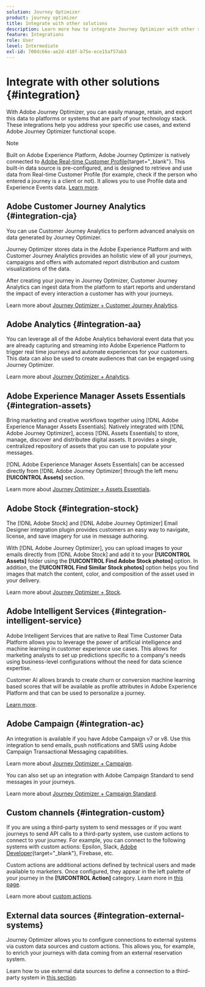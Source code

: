 ```yaml
---
solution: Journey Optimizer
product: journey optimizer
title: Integrate with other solutions
description: Learn more how to integrate Journey Optimizer with other solutions
feature: Integrations
role: User
level: Intermediate
exl-id: 700dc66e-ae2d-418f-b75e-ece15af57ab3
---
```

# Integrate with other solutions {#integration}

With Adobe Journey Optimizer, you can easily manage, retain, and export this data to platforms or systems that are part of your technology stack. These integrations help you address your specific use cases, and extend Adobe Journey Optimizer functional scope.

>[!NOTE]
>
> Built on Adobe Experience Platform, Adobe Journey Optimizer is natively connected to [Adobe Real-time Customer Profile](https://experienceleague.adobe.com/docs/experience-platform/profile/home.html){target="_blank"}. This built-in data source is pre-configured, and is designed to retrieve and use data from Real-time Customer Profile (for example, check if the person who entered a journey is a client or not). It allows you to use Profile data and Experience Events data. [Learn more](../datasource/adobe-experience-platform-data-source.md).
>

## Adobe Customer Journey Analytics {#integration-cja}

You can use Customer Journey Analytics to perform advanced analysis on data generated by Journey Optimizer.

Journey Optimizer stores data in the Adobe Experience Platform and with Customer Journey Analytics provides an holistic view of all your journeys, campaigns and offers with automated report distribution and custom visualizations of the data.

After creating your journey in Journey Optimizer, Customer Journey Analytics can ingest data from the platform to start reports and understand the impact of every interaction a customer has with your journeys.

Learn more about [Journey Optimizer + Customer Journey Analytics](../reports/cja-ajo.md).

## Adobe Analytics {#integration-aa}

You can leverage all of the Adobe Analytics behavioral event data that you are already capturing and streaming into Adobe Experience Platform to trigger real time journeys and automate experiences for your customers. This data can also be used to create audiences that can be engaged using Journey Optimizer.

Learn more about [Journey Optimizer + Analytics](../event/about-analytics.md).


## Adobe Experience Manager Assets Essentials {#integration-assets}

Bring marketing and creative workflows together using [!DNL Adobe Experience Manager Assets Essentials]. Natively integrated with [!DNL Adobe Journey Optimizer], access [!DNL Assets Essentials] to store, manage, discover and distributee digital assets. It provides a single, centralized repository of assets that you can use to populate your messages.

[!DNL Adobe Experience Manager Assets Essentials] can be accessed directly from [!DNL Adobe Journey Optimizer] through the left menu **[!UICONTROL Assets]** section.

Learn more about [Journey Optimizer + Assets Essentials](../content-management/assets-essentials.md).


## Adobe Stock {#integration-stock}

The [!DNL Adobe Stock] and [!DNL Adobe Journey Optimizer] Email Designer integration plugin provides customers an easy way to navigate, license, and save imagery for use in message authoring.

With [!DNL Adobe Journey Optimizer], you can upload images to your emails directly from [!DNL Adobe Stock] and add it to your **[!UICONTROL Assets]** folder using the **[!UICONTROL Find Adobe Stock photos]** option. In addition, the **[!UICONTROL Find Similar Stock photos]** option helps you find images that match the content, color, and composition of the asset used in your delivery.

Learn more about [Journey Optimizer + Stock](../content-management/stock.md).


## Adobe Intelligent Services {#integration-intelligent-service}

Adobe Intelligent Services that are native to Real Time Customer Data Platform allows you to leverage the power of artificial intelligence and machine learning in customer experience use cases. This allows for marketing analysts to set up predictions specific to a company's needs using business-level configurations without the need for data science expertise.

Customer AI allows brands to create churn or conversion machine learning based scores that will be available as profile attributes in Adobe Experience Platform and that can be used to personalize a journey.

[Learn more](../building-journeys/ai-services-overview.md).


## Adobe Campaign {#integration-ac}

An integration is available if you have Adobe Campaign v7 or v8. Use this integration to send emails, push notifications and SMS using Adobe Campaign Transactional Messaging capabilities.

Learn more about [Journey Optimizer + Campaign](../building-journeys/ajo-ac.md).

You can also set up an integration with Adobe Campaign Standard to send messages in your journeys.

Learn more about [Journey Optimizer + Campaign Standard](../building-journeys/using-adobe-campaign-standard.md).

## Custom channels {#integration-custom}

If you are using a third-party system to send messages or if you want journeys to send API calls to a third-party system, use custom actions to connect to your journey. For example, you can connect to the following systems with custom actions: Epsilon, Slack, [Adobe Developer](https://developer.adobe.com){target="_blank"}, Firebase, etc.

Custom actions are additional actions defined by technical users and made available to marketers. Once configured, they appear in the left palette of your journey in the **[!UICONTROL Action]** category. Learn more in [this page](../building-journeys/about-journey-activities.md#action-activities). 

Learn more about [custom actions](../action/about-custom-action-configuration.md).

## External data sources {#integration-external-systems}

Journey Optimizer allows you to configure connections to external systems via custom data sources and custom actions. This allows you, for example, to enrich your journeys with data coming from an external reservation system.

Learn how to use external data sources to define a connection to a third-party system in [this section](../datasource/external-data-sources.md).
